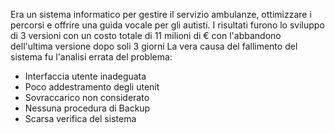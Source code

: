 Era un sistema informatico per gestire il servizio ambulanze, ottimizzare i percorsi e offrire una guida vocale per gli autisti.
I risultati furono lo sviluppo di 3 versioni con un costo totale di 11 milioni di € con l'abbandono dell'ultima versione dopo soli 3 giorni
La vera causa del fallimento del sistema fu l'analisi errata del problema:

- Interfaccia utente inadeguata
- Poco addestramento degli utenit
- Sovraccarico non considerato
- Nessuna procedura di Backup
- Scarsa verifica del sistema